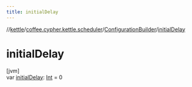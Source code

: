 ```yaml
---
title: initialDelay
---
```

//[kettle](../../../index.html)/[coffee.cypher.kettle.scheduler](../index.html)/[ConfigurationBuilder](index.html)/[initialDelay](initial-delay.html)



# initialDelay



[jvm]\
var [initialDelay](initial-delay.html): [Int](https://kotlinlang.org/api/latest/jvm/stdlib/kotlin/-int/index.html) = 0




